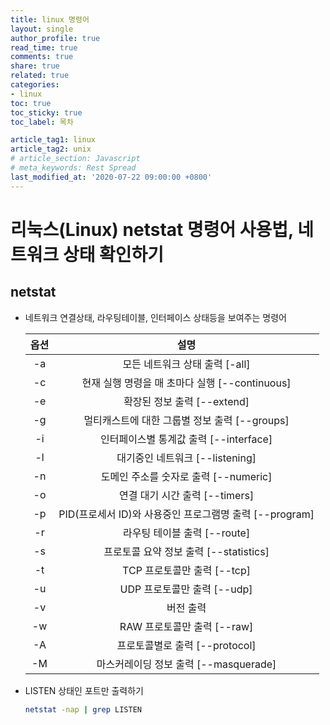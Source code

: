```yaml
---
title: linux 명령어
layout: single
author_profile: true
read_time: true
comments: true
share: true
related: true
categories:
- linux
toc: true
toc_sticky: true
toc_label: 목차

article_tag1: linux
article_tag2: unix
# article_section: Javascript
# meta_keywords: Rest Spread
last_modified_at: '2020-07-22 09:00:00 +0800'
---
```


# 리눅스(Linux) netstat 명령어 사용법, 네트워크 상태 확인하기
## <strong> netstat </strong>
- 네트워크 연결상태, 라우팅테이블, 인터페이스 상태등을 보여주는 명령어


    | 옵션   |      설명      |
    |:----------:|:-------------:|
    | -a | 모든 네트워크 상태 출력 [-all] |
    | -c | 현재 실행 명령을 매 초마다 실행 [--continuous] |
    | -e | 확장된 정보 출력 [--extend] |
    | -g | 멀티캐스트에 대한 그룹별 정보 출력 [--groups] |
    | -i | 인터페이스별 통계값 출력 [--interface] |
    | -l | 대기중인 네트워크 [--listening] |
    | -n | 도메인 주소를 숫자로 출력 [--numeric] |
    | -o | 연결 대기 시간 출력 [--timers] |
    | -p | PID(프로세서 ID)와 사용중인 프로그램명 출력 [--program] |
    | -r | 라우팅 테이블 출력 [--route] |
    | -s | 프로토콜 요약 정보 출력 [--statistics] |
    | -t | TCP 프로토콜만 출력 [--tcp] |
    | -u | UDP 프로토콜만 출력 [--udp] |
    | -v | 버전 출력 |
    | -w | RAW 프로토콜만 출력 [--raw] |
    | -A | 프로토콜별로 출력 [--protocol] |
    | -M | 마스커레이딩 정보 출력 [--masquerade] |

- LISTEN 상태인 포트만 출력하기
    ```bash
    netstat -nap | grep LISTEN
    ```